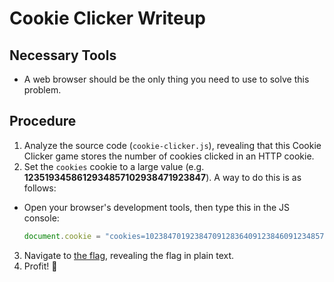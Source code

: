 # Cookie Clicker Writeup

## Necessary Tools
* A web browser should be the only thing you need to use to solve this problem.

## Procedure
1. Analyze the source code (`cookie-clicker.js`), revealing that this Cookie Clicker game stores the number of cookies clicked in an HTTP cookie.
2. Set the `cookies` cookie to a large value (e.g. **1235193458612934857102938471923847**). A way to do this is as follows:
  * Open your browser's development tools, then type this in the JS console:
    ```javascript
    document.cookie = "cookies=102384701923847091283640912384609123485701923857"
    ```
3. Navigate to [the flag](http://localhost:5001/flag), revealing the flag in plain text.
4. Profit! :tada:
